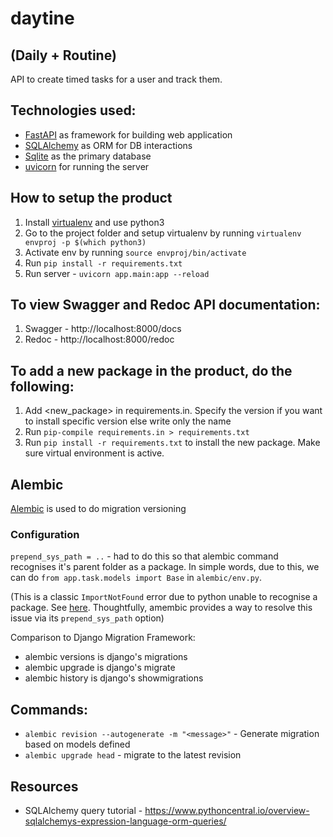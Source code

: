 # daytine

## (Daily + Routine)

API to create timed tasks for a user and track them.

## Technologies used:
- [FastAPI](https://fastapi.tiangolo.com/) as framework for building web application
- [SQLAlchemy](https://docs.sqlalchemy.org/en/14/) as ORM for DB interactions
- [Sqlite](https://www.sqlite.org/index.html) as the primary database
- [uvicorn](https://www.uvicorn.org/) for running the server

## How to setup the product
1. Install [virtualenv](https://realpython.com/python-virtual-environments-a-primer/) and use python3
2. Go to the project folder and setup virtualenv by running `virtualenv envproj -p $(which python3)`
3. Activate env by running `source envproj/bin/activate`
4. Run `pip install -r requirements.txt`
5. Run server - `uvicorn app.main:app --reload`

## To view Swagger and Redoc API documentation:
1. Swagger - http://localhost:8000/docs
2. Redoc - http://localhost:8000/redoc

## To add a new package in the product, do the following:
1. Add <new_package> in requirements.in. Specify the version if you want to install specific version else write only the name
2. Run `pip-compile requirements.in > requirements.txt`
3. Run `pip install -r requirements.txt` to install the new package. Make sure virtual environment is active.

## Alembic
[Alembic](https://alembic.sqlalchemy.org/en/latest/) is used to do migration versioning

### Configuration
`prepend_sys_path = ..` - had to do this so that alembic command recognises it's parent folder as a package. In simple words, due to this, we can do `from app.task.models import Base` in `alembic/env.py`.

(This is a classic `ImportNotFound` error due to python unable to recognise a package. See [here](https://stackoverflow.com/questions/43728431/relative-imports-modulenotfounderror-no-module-named-x). Thoughtfully, amembic provides a way to resolve this issue via its `prepend_sys_path` option)

Comparison to Django Migration Framework:
- alembic versions is django's migrations
- alembic upgrade is django's migrate
- alembic history is django's showmigrations


## Commands:
- `alembic revision --autogenerate -m "<message>"` - Generate migration based on models defined
- `alembic upgrade head` - migrate to the latest revision

## Resources
- SQLAlchemy query tutorial - https://www.pythoncentral.io/overview-sqlalchemys-expression-language-orm-queries/
